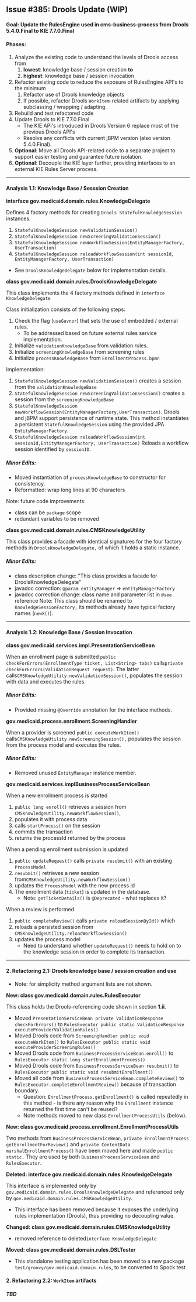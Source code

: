 ## Issue #385: Drools Update (WIP)
#### Goal: Update the RulesEngine used in cms-business-process from Drools 5.4.0.Final to KIE 7.7.0.Final

#### Phases:
1. Analyze the existing code to understand the levels of Drools access from
    1. **lowest**: knowledge base / session creation **to**
    2. **highest**: knowledge base / session invocation
2. Refactor existing code to reduce the exposure of RulesEngine API's to the minimum
    1. Refactor use of Drools knowledge objects
    2. If possible, refactor Drools `WorkItem`-related artifacts by applying subclassing / wrapping / adapting.
3. Rebuild and test refactored code
4. Update Drools to KIE 7.7.0.Final
    - The KIE API's introduced in Drools Version 6 replace most of the
    previous Drools API's
    - Resolve any conflicts with current jBPM version (also version 5.4.0.Final).
5. **Optional**: Move all Drools API-related code to a separate project to support easier testing and guarantee future isolation.
6. **Optional**: Decouple the KIE layer further, providing interfaces
to an external KIE Rules Server process.

---
#### Analysis 1.1: Knowledge Base / Sesssion Creation
**interface gov.medicaid.domain.rules.KnowledgeDelegate**

Defines 4 factory methods for creating `Drools StatefulKnowledgeSession` instances.
1. `StatefulKnowledgeSession newValidationSession()`
2. `StatefulKnowledgeSession newScreeningValidationSession()`
3. `StatefulKnowledgeSession newWorkflowSession(EntityManagerFactory, UserTransaction)`
4. `StatefulKnowledgeSession reloadWorkflowSession(int sessionId, EntityManagerFactory, UserTransaction)`


* See `DroolsKnowledgeDelegate` below for implementation details.

**class gov.medicaid.domain.rules.DroolsKnowledgeDelegate**

This class implements the 4 factory methods defined in `interface KnowledgeDelegate`

Class initialization consists of the following steps:
1. Check the flag (`useGuvnor`) that sets the use of embedded / external rules.
    - To be addressed based on future external rules service implementation.
2. Initialize `validationKnowledgeBase` from validation rules.
3. Initialize `screeningKnowledgeBase` from screening rules
4. Initialize `processKnowledgeBase` from `EnrollmentProcess.bpmn`

Implementation:
1. `StatefulKnowledgeSession newValidationSession()`
creates a session from the `validationKnowledgeBase`
2. `StatefulKnowledgeSession newScreeningValidationSession()`
creates a session from the `screeningKnowledgeBase`
3. `StatefulKnowledgeSession newWorkflowSession(EntityManagerFactory,UserTransaction)`.
Drools and jBPM support persistence of runtime state. This method instantiates
a persistent `StatefulKnowledgeSession` using the provided JPA `EntityManagerFactory`.
4. `StatefulKnowledgeSession reloadWorkflowSession(int sessionId,EntityManagerFactory, UserTransaction)`
Reloads a workflow session identified by `sessionID`.

##### Minor Edits:
* Moved instantiation of `processKnowledgeBase` to constructor for consistency.
* Reformatted: wrap long lines at 90 characters

Note: future code improvements:
* class can be `package` scope
* redundant variables to be removed


**class gov.medicaid.domain.rules.CMSKnowledgeUtility**

This class provides a facade with identical signatures for the four factory methods in
`DroolsKnowledgeDelegate,` of which it holds a static instance.
##### Minor Edits:
* class description change: "This class provides a facade for DroolsKnowledgeDelegate"
* javadoc correction: `@param entityManager` => `entityManagerFactory`
* javadoc correction change: class name and parameter list in `@see` reference
Note: This class should be renamed to `KnowledgeSessionFactory;`
its methods already have typical factory names (`newX()`).

---

#### Analysis 1.2: Knowledge Base / Session Invocation

**class gov.medicaid.services.impl.PresentationServiceBean**

When an enrollment page is submitted `public checkForErrors(EnrollmentType ticket, List<String> tabs)`
calls`private checkForErrors(ValidationRequest request)`.
The latter calls`CMSKnowledgeUtility.newValidationSession()`,
populates the session with data and executes the rules.
##### Minor Edits:
* Provided missing `@Override` annotation for the interface methods.


**gov.medicaid.process.enrollment.ScreeningHandler**

When a provider is screened `public executeWorkItem()` calls`CMSKnowledgeUtility.newScreeningSession(),`
populates the session from the process model and executes the rules.

##### Minor Edits:
* Removed unused `EntityManager` instance member.


**gov.medicaid.services.implBusinessProcessServiceBean**

When a new enrollment process is started
1. `public long enroll()` retrieves a session from `CMSKnowledgeUtility.newWorkflowSession()`,
2. populates it with process data
3. calls `startProcess()` on the session
4. commits the transaction
5. returns the processId returned by the process

When a pending enrollment submission is updated
1. `public updateRequest()` calls `private resubmit()` with an existing `ProcessModel`
2. `resubmit()` retrieves a new session from`CMSKnowledgeUtility.newWorkflowSession()`
3. updates the `ProcessModel` with the new process id
4. The enrollment data (`ticket`) is updated in the database.
    * Note: `getTicketDetails()` is `@Deprecated` - what replaces it?

When a review is performed
1. `public completeReview()` calls `private reloadSessionById()` which
2. reloads a persisted session from `CMSKnowledgeUtility.reloadWorkflowSession()`
3. updates the process model
    * Need to understand whether `updateRequest()` needs to hold on to the knowledge session in order to complete its transaction.  

---

#### 2. Refactoring 2.1: Drools knowledge base / session creation and use

* Note: for simplicity method argument lists are not shown.

**New: class gov.medicaid.domain.rules.RulesExecutor**

This class holds the Drools-referencing code shown in section **1.ii**.

* Moved `PresentationServiceBean private ValidationResponse checkForErrors()` to
`RulesExecutor public static ValidationResponse executeProviderValidationRules()`
* Moved Drools code from `ScreeningHandler public void executeWorkItem()` to
`RulesExecutor public static void executeProviderScreeningRules()`
* Moved  Drools code from `BusinessProcessServiceBean.enroll()` to
`RulesExecutor static long startEnrollmentProcess()`
* Moved Drools code from `BusinessProcessServiceBean resubmit()` to
`RulesExecutor public static void resubmitEnrollment()`
* Moved all code from `BusinessProcessServiceBean.completeReview()` to
`RulesExecutor.completeEnrollmentReview()` because of transaction
boundary.
  - Question: `EnrollmentProcess.getEnrollment()` is called repeatedly
  in this method - is there any reason why the `Enrollment` instance
  returned the first time can't be reused?
  - Note methods moved to new class `EnrollmentProcessUtils` (below).

**New: class gov.medicaid.process.enrollment.EnrollmentProcessUtils**

Two methods from `BusinessProcessServiceBean`, `private EnrollmentProcess getEnrollmentForReview()` and `private ContentData marshalEnrollmentProcess()` have been moved here and made `public static.` They are used by both `BusinessProcessServiceBean` and `RulesExecutor`.

**Deleted: interface gov.medicaid.domain.rules.KnowledgeDelegate**

This interface is implemented only by `gov.medicaid.domain.rules.DroolsKnowledgeDelegate`
and referenced only by `gov.medicaid.domain.rules.CMSKnowledgeUtility`.
* This interface has been removed because it exposes the underlying
rules implementation (Drools), thus providing no decoupling value.


**Changed: class gov.medicaid.domain.rules.CMSKnowledgeUtility**
* removed reference to deleted`interface KnowledgeDelegate`


**Moved: class gov.medicaid.domain.rules.DSLTester**
* This standalone testing application has been moved to a new package `test/groovy/gov.medicaid.domain.rules`, to be converted to Spock test


#### 2. Refactoring 2.2: `WorkItem` artifacts

##### TBD
